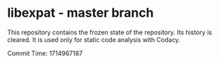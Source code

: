 # libexpat - master branch

This repository contains the frozen state of the repository.
Its history is cleared. It is used only for static code
analysis with Codacy.

Commit Time: 1714967187